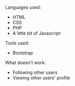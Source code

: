 Languages used:

* HTML
* CSS
* PHP
* A little bit of Javascript

Tools used:

* Bootstrap


What doesn't work:

* Following other users
* Viewing other users' profile
